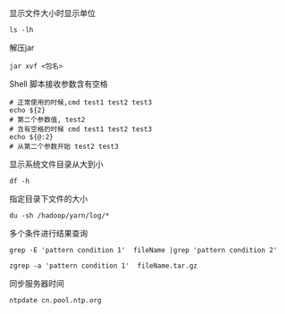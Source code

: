 显示文件大小时显示单位

```shell
ls -lh
```

解压jar

```shell
jar xvf <包名>
```

Shell 脚本接收参数含有空格

```shell
# 正常使用的时候,cmd test1 test2 test3
echo ${2}
# 第二个参数值, test2
# 含有空格的时候 cmd test1 test2 test3
echo ${@:2}
# 从第二个参数开始 test2 test3
```

显示系统文件目录从大到小

```
df -h
```

指定目录下文件的大小

```
du -sh /hadoop/yarn/log/*
```

多个条件进行结果查询

```shell
grep -E 'pattern condition 1'  fileName |grep 'pattern condition 2'

zgrep -a 'pattern condition 1'  fileName.tar.gz
```

同步服务器时间

```shell
ntpdate cn.pool.ntp.org
```

